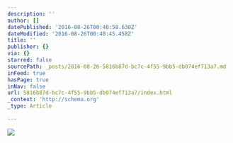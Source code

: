 ```yaml
---
description: ''
author: []
datePublished: '2016-08-26T00:40:58.630Z'
dateModified: '2016-08-26T00:40:45.458Z'
title: ''
publisher: {}
via: {}
starred: false
sourcePath: _posts/2016-08-26-5816b87d-bc7c-4f55-9bb5-db074ef713a7.md
inFeed: true
hasPage: true
inNav: false
url: 5816b87d-bc7c-4f55-9bb5-db074ef713a7/index.html
_context: 'http://schema.org'
_type: Article

---
```

![](https://the-grid-user-content.s3-us-west-2.amazonaws.com/70add1e0-dfeb-4458-8aa3-b5fc621dee3a.jpg)